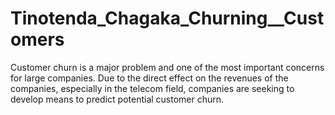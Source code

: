 # Tinotenda_Chagaka_Churning__Customers
Customer churn is a major problem and one of the most important concerns for large companies. Due to the direct effect on the revenues of the companies, especially in the telecom field, companies are seeking to develop means to predict potential customer churn. 
